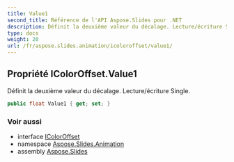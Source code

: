 ```yaml
---
title: Value1
second_title: Référence de l'API Aspose.Slides pour .NET
description: Définit la deuxième valeur du décalage. Lecture/écriture Single.
type: docs
weight: 20
url: /fr/aspose.slides.animation/icoloroffset/value1/
---
```


## Propriété IColorOffset.Value1

Définit la deuxième valeur du décalage. Lecture/écriture Single.

```csharp
public float Value1 { get; set; }
```

### Voir aussi

* interface [IColorOffset](../../icoloroffset)
* namespace [Aspose.Slides.Animation](../../icoloroffset)
* assembly [Aspose.Slides](../../../)

<!-- NE PAS ÉDITER : généré par xmldocmd pour Aspose.Slides.dll -->